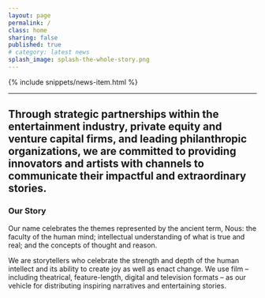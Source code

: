 ```yaml
---
layout: page
permalink: /
class: home
sharing: false
published: true
# category: latest news
splash_image: splash-the-whole-story.png
---
```

{% include snippets/news-item.html %}

---

## Through strategic partnerships within the entertainment industry, private equity and venture capital firms, and leading philanthropic organizations, we are committed to providing innovators and artists with channels to communicate their impactful and extraordinary stories.

### Our Story                      

Our name celebrates the themes represented by the ancient term, Nous: the faculty of the human mind; intellectual understanding of what is true and real; and the concepts of thought and reason.  

We are storytellers who celebrate the strength and depth of the human intellect and its ability to create joy as well as enact change. We use film – including theatrical, feature-length, digital and television formats – as our vehicle for distributing inspiring narratives and entertaining stories.
